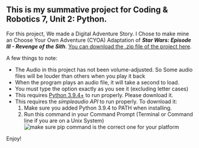 ## This is my summative project for Coding & Robotics 7, Unit 2: Python.
For this project, We made a Digital Adventure Story.
I Chose to make mine an Choose Your Own Adventure (CYOA) Adaptation of ***Star Wars: Episode III - Revenge of the Sith***.
[You can download the .zip file of the project here](https://github.com/Ahendall/School-robotics-and-coding/raw/main/Unit%202%20-%20Python/%5BIMPORTANT%5D%20Summative%20Assignment/%5BIMPORTANT%5D%20Summative%20Assignment.zip).

A few things to note:

 - The Audio in this project has not been volume-adjusted. So Some audio
   files will be louder than others when you play it back
 - When the program plays an audio file, it will take a second to load.
 - You must type the option exactly as you see it (excluding letter cases)
 -  This requires [Python 3.9.4+](https://www.python.org/downloads/) to run properly. Please download it.
 - This requires the *simpleaudio API* to run properly. To download it:
	 1. Make sure you added Python 3.9.4 to PATH when installing.
	 2. Run this command in your Command Prompt (Terminal or Command line if you are on a Unix System)
		 ![make sure pip command is the correct one for your platform](https://i.imgur.com/Yxpv6W3.png)

Enjoy!
